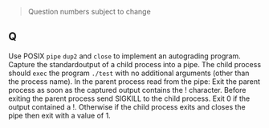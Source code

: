 > Question numbers subject to change
## Q
Use POSIX `pipe` `dup2` and `close` to implement an autograding program. Capture the standardoutput of a child process into a pipe. The child process should `exec` the program `./test` with no additional arguments (other than the process name). In the parent process read from the pipe: Exit the parent process as soon as the captured output contains the ! character. Before exiting the parent process send SIGKILL to the child process. Exit 0 if the output contained a !. Otherwise if the child process exits and closes the pipe then exit with a value of 1.

